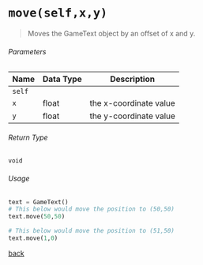 <!-- Method Name -->

# <code>move(self,x,y)</code>

<!-- Method Description -->
> Moves the GameText object by an offset of x and y.

<!-- Parameters -->
###### Parameters
| Name   | Data Type | Description            |
| ------ | --------- | ---------------------- |
| `self` |           |                        |
| `x`    | float     | the x-coordinate value |
| `y`    | float     | the y-coordinate value |

<!-- Return Type -->
###### Return Type
`void`

<!-- Method Example -->
###### Usage
```python
text = GameText()
# This below would move the position to (50,50)
text.move(50,50)

# This below would move the position to (51,50)
text.move(1,0)
```
<!-- Back to className.md -->
<!-- The path in this link will be the one that is used for the component -->
[back](../GameText.md)